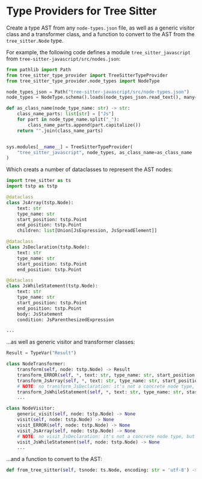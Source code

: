 # Type Providers for Tree Sitter

Create a type AST from any `node-types.json` file, as well as a generic visitor class and a transformer class, and a function to convert to the AST from the `tree_sitter.Node` type.

For example, the following code defines a module `tree_sitter_javascript` from `tree-sitter-javascript/src/nodes.json`:

```python
from pathlib import Path
from tree_sitter_type_provider import TreeSitterTypeProvider
from tree_sitter_type_provider.node_types import NodeType

node_types_json = Path("tree-sitter-javascript/src/node-types.json")
node_types = NodeType.schema().loads(node_types_json.read_text(), many=True)

def as_class_name(node_type_name: str) -> str:
    class_name_parts: list[str] = ["Js"]
    for part in node_type_name.split("_"):
        class_name_parts.append(part.capitalize())
    return "".join(class_name_parts)


sys.modules[__name__] = TreeSitterTypeProvider(
    "tree_sitter_javascript", node_types, as_class_name=as_class_name
)
```

Which creats a number of dataclasses to represent the AST nodes:

```python
import tree_sitter as ts
import tstp as tstp

@dataclass
class JsArray(tstp.Node):
    text: str
    type_name: str
    start_position: tstp.Point
    end_position: tstp.Point
    children: list[Union[JsExpression, JsSpreadElement]]

@dataclass
class JsDeclaration(tstp.Node):
    text: str
    type_name: str
    start_position: tstp.Point
    end_position: tstp.Point

@dataclass
class JsWhileStatement(tstp.Node):
    text: str
    type_name: str
    start_position: tstp.Point
    end_position: tstp.Point
    body: JsStatement
    condition: JsParenthesizedExpression

...
```

...as well as generic visitor and transformer classes:

```python
Result = TypeVar("Result")

class NodeTransformer:
    transform(self, node: tstp.Node) -> Result
    transform_ERROR(self, *, text: str, type_name: str, start_position: tstp.Point, end_position: tstp.Point, **kwargs: dict[str, Any]) -> Result
    transform_JsArray(self, *, text: str, type_name: str, start_position: tstp.Point, end_position: tstp.Point, **kwargs: dict[str, Any]) -> Result
    # NOTE: no transform_JsDeclaration: it's not a concrete node type, but a superclass for several node types
    transform_JsWhileStatement(self, *, text: str, type_name: str, start_position: tstp.Point, end_position: tstp.Point, **kwargs: dict[str, Any]) -> Result
    ...

class NodeVisitor:
    generic_visit(self, node: tstp.Node) -> None
    visit(self, node: tstp.Node) -> None
    visit_ERROR(self, node: tstp.Node) -> None
    visit_JsArray(self, node: tstp.Node) -> None
    # NOTE: no visit_JsDeclaration: it's not a concrete node type, but a superclass for several node types
    visit_JsWhileStatement(self, node: tstp.Node) -> None
    ...
```

...and a function to convert to the AST:

```python
def from_tree_sitter(self, tsnode: ts.Node, encoding: str = 'utf-8') -> tstp.Node
```
